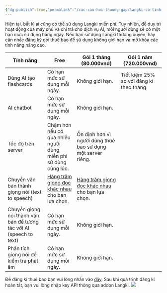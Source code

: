 ```yaml
---
{"dg-publish":true,"permalink":"/cac-cau-hoi-thuong-gap/langki-co-tinh-phi-hay-khong/"}
---
```


Hiện tại, bất kì ai cũng có thể sử dụng Langki miễn phí. Tuy nhiên, để duy trì hoạt động của máy chủ và chi trả cho dịch vụ AI, mỗi người dùng sẽ có một hạn mức sử dụng hàng ngày. Nếu bạn sử dụng Langki thường xuyên, hãy cân nhắc đăng ký gói thuê bao để sử dụng không giới hạn và mở khóa các tính năng nâng cao.

| Tính năng                                                           | Free                                                                                                     | Gói 1 tháng (80.000vnd)                                                                                  | Gói 1 năm (720.000vnd)                   |
| ------------------------------------------------------------------- | -------------------------------------------------------------------------------------------------------- | -------------------------------------------------------------------------------------------------------- | ---------------------------------------- |
| Dùng AI tạo flashcards                                              | Có hạn mức sử dụng mỗi ngày.                                                                             | Không giới hạn.                                                                                          | Tiết kiệm 25% so với đăng kí theo tháng. |
| AI chatbot                                                          | Có hạn mức sử dụng mỗi ngày.                                                                             | Không giới hạn.                                                                                          |                                          |
| Tốc độ trên server                                                  | Chậm hơn nếu có quá nhiều người dùng miễn phí sử dùng cùng lúc.                                          | Ổn định hơn vì người dùng thuê bao sử dụng một server riêng.                                             |                                          |
| Chuyển văn bản thành giọng nói (text to speech)                     | [Hàng trăm giọng đọc khác nhau](https://mrntn161.github.io/Langki/text-to-speech.html) cho bạn lựa chọn. | [Hàng trăm giọng đọc khác nhau](https://mrntn161.github.io/Langki/text-to-speech.html) cho bạn lựa chọn. |                                          |
| Chuyển giọng nói thành văn bản để tương tác với AI (speech to text) | Có hạn mức sử dụng mỗi ngày.                                                                             | Không giới hạn.                                                                                          |                                          |
| Phân tích giọng nói để kiểm tra phát âm                             | Có hạn mức sử dụng mỗi ngày.                                                                             | Không giới hạn.                                                                                          |                                          |

Đề đăng kí thuê bao bạn vui lòng nhấn vào [đây](https://mrntn161.github.io/Langki/payment.html).
Sau khi quá trình đăng kí hoàn tất, bạn vui lòng nhập key API thông qua addon Langki.
![](https://i.imgur.com/gFd9Off.png)
